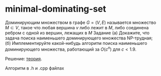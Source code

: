 # minimal-dominating-set

Доминирующим множеством в графе $G = (V, E)$ называется множество $M \subset V$, такое что любая вершина $v$ либо лежит в $M$, либо соединена ребром с одной из вершин, лежащих в $M$
Задание
(а) Докажите, что задача поиска наименьшего доминирующего множества NP-трудная;
(б) Имплементируйте какой-нибудь алгоритм поиска наименьшего доминирующего множества, работающий за $O(c^n)$ для $c < 1.9$.

Решение:
[теория](Complexity.pdf).

Алгоритм в .h и .cpp файлах
